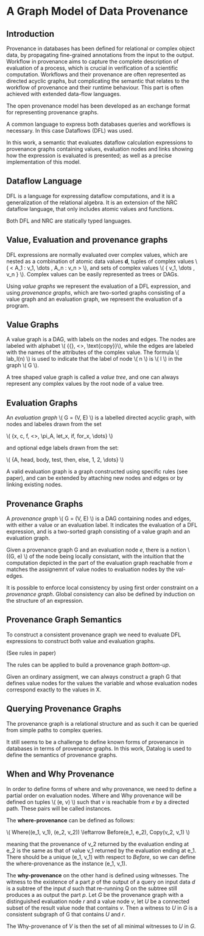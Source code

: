 # A Graph Model of Data Provenance

## Introduction

Provenance in databases has been defined for relational or complex object data, by propagating fine-grained annotations from the input to the output. 
Workflow in provenance aims to capture the complete description of evaluation of a process, which is crucial in verification of a scientific computation. 
Workflows and their provenance are often represented as directed acyclic graphs, but complicating the semantic that relates to the workflow of provenance and their runtime behaviour. This part is often achieved with extended data-flow languages.

The open provenance model has been developed as an exchange format for representing provenance graphs. 

A common language to express both databases queries and workflows is necessary. In this case Dataflows (DFL) was used.

In this work, a semantic that evaluates dataflow calculation expressions to provenance graphs containing values, evaluation nodes and links showing how the expression is evaluated is presented; as well as a precise implementation of this model. 

## Dataflow Language

DFL is a language for expressing dataflow computations, and it is a generalization of the relational algebra.
It is an extension of the NRC dataflow language, that only includes atomic values and functions. 

Both DFL and NRC are statically typed languages. 

## Value, Evaluation and provenance graphs

DFL expressions are normally evaluated over complex values, which are nested as a combination of atomic data values **d**, tuples of complex values \\( < A_1 : v_1, \dots , A_n : v_n > \\), and sets of complex values \\( \{ v_1, \dots , v_n \} \\). Complex values can be easily represented as trees or DAGs. 

Using *value graphs* we represent the evaluation of a DFL expression, and using *provenance graphs*, which are two-sorted graphs consisting of a value graph and an evaluation graph, we represent the evaluation of a program.

## Value Graphs

A value graph is a DAG, with labels on the nodes and edges. The nodes are labeled with alphabet \\( {{}, <>, \\text{copy}}\\), while the edges are labeled with the names of the attributes of the complex value. 
The formula \\( lab_l(n) \\) is used to indicate that the label of node \\( n \\) is \\( l \\) in the graph \\( G \\).

A tree shaped value graph is called a *value tree*, and one can always represent any complex values by the root node of a value tree.

## Evaluation Graphs

An *evaluation graph* \\( G = (V, E) \\) is a labelled directed acyclic graph, with nodes and labeles drawn from the set

\\( {x, c, f, <>, \pi_A, let_x, if, for_x, \dots} \\)

and optional edge labels drawn from the set: 

\\( {A, head, body, test, then, else, 1, 2, \dots} \\)

A valid evaluation graph is a graph constructed using specific rules (see paper), and can be extended by attaching new nodes and edges or by linking existing nodes. 

## Provenance Graphs

A *provenance graph* \\( G = (V, E) \\) is a DAG containing nodes and edges, with either a value or an evaluation label. It indicates the evaluation of a DFL expression, and is a two-sorted graph consisting of a value graph and an evaluation graph.

Given a provenance graph G and an evaluation node *e*, there is a notion \\((G, e) \\) of the node being locally consistant, with the intuition that the computation depicted in the part of the evaluation graph reachable from *e* matches the assignemnt of value nodes to evaluation nodes by the val-edges. 

It is possible to enforce local consistency by using first order constraint on a *provenance graph*. Global consistency can also be defined by induction on the structure of an expression. 

## Provenance Graph Semantics

To construct a consistent provenance graph we need to evaluate DFL expressions to construct both value and evaluation graphs. 

(See rules in paper)

The rules can be applied to build a provenance graph *bottom-up*. 

Given an ordinary assigment, we can always construct a graph G that defines value nodes for the values the variable and whose evaluation nodes correspond exactly to the values in X. 

## Querying Provenance Graphs

The provenance graph is a relational structure and as such it can be queried from simple paths to complex queries. 

It still seems to be a challenge to define known forms of provenance in databases in terms of provenance graphs. In this work, Datalog is used to define the semantics of provenance graphs.

## When and Why Provenance

In order to define forms of where and why provenance, we need to define a partial order on evaluation nodes. 
Where and Why provenance will be defined on tuples \\( (e, v) \\) such that *v* is reachable from *e* by a directed path. These pairs will be called instances. 

The **where-provenance** can be defined as follows: 

\\( Where((e_1, v_1), (e_2, v_2)) \leftarrow Before(e_1, e_2), Copy(v_2, v_1) \\)

meaning that the provenance of v_2 returned by the evaluation ending at e_2 is the same as that of value v_1 returned by the evaluation ending at e_1. 
There should be a unique (e_1, v_1) with respect to *Before*, so we can define the where-provenance as the instance (e_1, v_1).

The **why-provenance** on the other hand is defined using witnesses. The witness to the existence of a part *p* of the output of a query on input data *d* is a subtree of the input *d* such that re-running Q on the subtree still produces a as output the part *p*. 
Let *G* be the provenance graph with a distinguished evaluation node *r* and a value node *v*, let *U* be a connected subset of the result value node that contains *v*. Then a witness to *U* in *G* is a consistent subgraph of G that contains *U* and *r*. 

The Why-provenance of *V* is then the set of all minimal witnesses to *U* in *G*.

